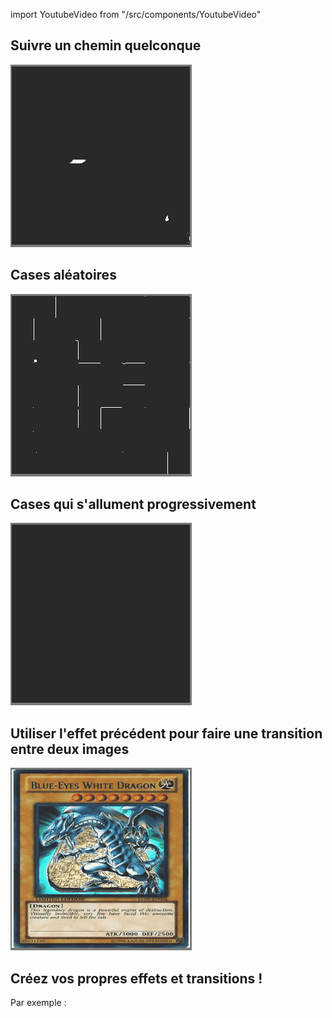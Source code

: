 import YoutubeVideo from "/src/components/YoutubeVideo"

## Suivre un chemin quelconque

![](../img/7.gif)

## Cases aléatoires

![](../img/8.gif)

## Cases qui s'allument progressivement

![](../img/9.gif)

## Utiliser l'effet précédent pour faire une transition entre deux images

![](../img/10.gif)

## Créez vos propres effets et transitions !

Par exemple : 
<YoutubeVideo id="LnAoD7hgDxw"/>